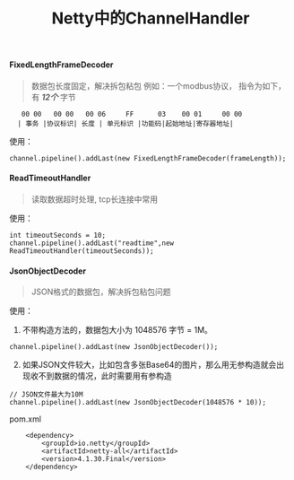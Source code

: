 ﻿---
title: Netty中的ChannelHandler
categories: Netty
tags: netty
time: 2018-08-03 17:12:01
---
<!-- more -->
#### FixedLengthFrameDecoder
> 数据包长度固定，解决拆包粘包
例如：一个modbus协议， 指令为如下，有 ***12个*** 字节 
```
   00 00   00 00   00 06     FF      03    00 01     00 00
  | 事务 |协议标识| 长度 | 单元标识 |功能码|起始地址|寄存器地址|
```
使用：

```
channel.pipeline().addLast(new FixedLengthFrameDecoder(frameLength));
```
#### ReadTimeoutHandler
> 读取数据超时处理, tcp长连接中常用

使用：

```
int timeoutSeconds = 10;
channel.pipeline().addLast("readtime",new ReadTimeoutHandler(timeoutSeconds));
```

#### JsonObjectDecoder
> JSON格式的数据包，解决拆包粘包问题

使用：
1. 不带构造方法的，数据包大小为 1048576 字节 = 1M。
```
channel.pipeline().addLast(new JsonObjectDecoder());
```
2. 如果JSON文件较大，比如包含多张Base64的图片，那么用无参构造就会出现收不到数据的情况，此时需要用有参构造

```
// JSON文件最大为10M
channel.pipeline().addLast(new JsonObjectDecoder(1048576 * 10));
```

pom.xml

```
	<dependency>
		<groupId>io.netty</groupId>
		<artifactId>netty-all</artifactId>
		<version>4.1.30.Final</version>
	</dependency>
```


